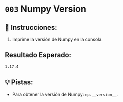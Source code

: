 # `003` Numpy Version

## 📝 Instrucciones:

1. Imprime la versión de Numpy en la consola.

## Resultado Esperado:

```bash
1.17.4
```

## 💡 Pistas:

+ Para obtener la versión de Numpy: `np.__version__`.